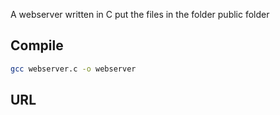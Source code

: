 A webserver written in C put the files in the folder public folder

## Compile
```bash
gcc webserver.c -o webserver
```

## URL
